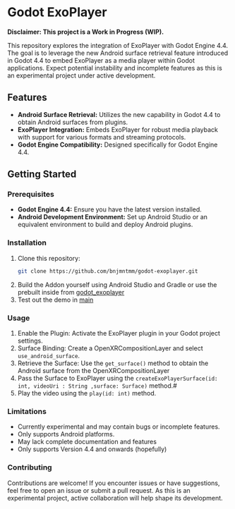 # Godot ExoPlayer

**Disclaimer: This project is a Work in Progress (WIP).**

This repository explores the integration of ExoPlayer with Godot Engine 4.4. The goal is to leverage the new Android surface retrieval feature introduced in Godot 4.4 to embed ExoPlayer as a media player within Godot applications. Expect potential instability and incomplete features as this is an experimental project under active development.

## Features

- **Android Surface Retrieval:** Utilizes the new capability in Godot 4.4 to obtain Android surfaces from plugins.
- **ExoPlayer Integration:** Embeds ExoPlayer for robust media playback with support for various formats and streaming protocols.
- **Godot Engine Compatibility:** Designed specifically for Godot Engine 4.4.

## Getting Started

### Prerequisites

- **Godot Engine 4.4:** Ensure you have the latest version installed.
- **Android Development Environment:** Set up Android Studio or an equivalent environment to build and deploy Android plugins.

### Installation

1. Clone this repository:
   ```bash
   git clone https://github.com/bnjmntmm/godot-exoplayer.git
    ```
2. Build the Addon yourself using Android Studio and Gradle or use the prebuilt inside from [godot_exoplayer](plugin%2Fdemo%2Faddons%2Fgodot_exoplayer)
3. Test out the demo in [main](plugin%2Fdemo%2Fscenes%2Fmain)


### Usage
1. Enable the Plugin: Activate the ExoPlayer plugin in your Godot project settings.
2. Surface Binding: Create a OpenXRCompositionLayer and select `use_android_surface`.
3. Retrieve the Surface: Use the `get_surface()` method to obtain the Android surface from the OpenXRCompositionLayer
4. Pass the Surface to ExoPlayer using the `createExoPlayerSurface(id: int, videoUri : String ,surface: Surface)` method.#
5. Play the video using the `play(id: int)` method.


### Limitations
- Currently experimental and may contain bugs or incomplete features.
- Only supports Android platforms.
- May lack complete documentation and features
- Only supports Version 4.4 and onwards (hopefully)

### Contributing
Contributions are welcome! If you encounter issues or have suggestions, feel free to open an issue or submit a pull request. As this is an experimental project, active collaboration will help shape its development.